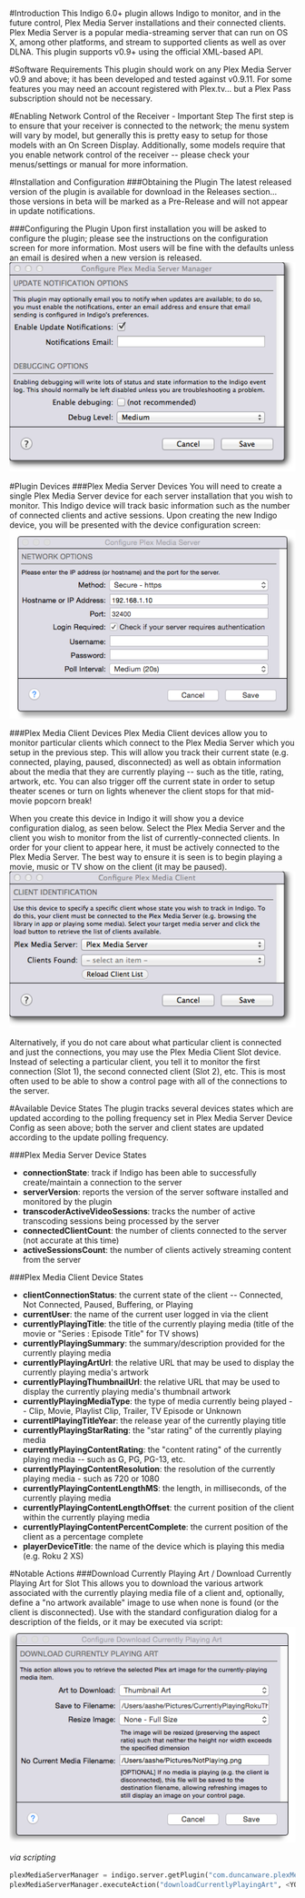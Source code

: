 #Introduction
This Indigo 6.0+ plugin allows Indigo to monitor, and in the future control, Plex Media Server installations and their connected clients. Plex Media Server is a popular media-streaming server that can run on OS X, among other platforms, and stream to supported clients as well as over DLNA. This plugin supports v0.9+ using the official XML-based API.

#Software Requirements
This plugin should work on any Plex Media Server v0.9 and above; it has been developed and tested against v0.9.11. For some features you may need an account registered with Plex.tv... but a Plex Pass subscription should not be necessary.

#Enabling Network Control of the Receiver - Important Step
The first step is to ensure that your receiver is connected to the network; the menu system will vary by model, but generally this is pretty easy to setup for those models with an On Screen Display. Additionally, some models require that you enable network control of the receiver -- please check your menus/settings or manual for more information.

#Installation and Configuration
###Obtaining the Plugin
The latest released version of the plugin is available for download in the Releases section... those versions in beta will be marked as a Pre-Release and will not appear in update notifications.

###Configuring the Plugin
Upon first installation you will be asked to configure the plugin; please see the instructions on the configuration screen for more information. Most users will be fine with the defaults unless an email is desired when a new version is released.<br />
![](<Documentation/Doc-Images/PlexMediaServerManager_PluginConfig.png>)

#Plugin Devices
###Plex Media Server Devices
You will need to create a single Plex Media Server device for each server installation that you wish to monitor. This Indigo device will track basic information such as the number of connected clients and active sessions. Upon creating the new Indigo device, you will be presented with the device configuration screen:<br />
![](<Documentation/Doc-Images/PlexMediaServerManager_ServerDeviceConfig.png>)

###Plex Media Client Devices
Plex Media Client devices allow you to monitor particular clients which connect to the Plex Media Server which you setup in the previous step. This will allow you track their current state (e.g. connected, playing, paused, disconnected) as well as obtain information about the media that they are currently playing -- such as the title, rating, artwork, etc. You can also trigger off the current state in order to setup theater scenes or turn on lights whenever the client stops for that mid-movie popcorn break!

When you create this device in Indigo it will show you a device configuration dialog, as seen below. Select the Plex Media Server and the client you wish to monitor from the list of currently-connected clients. In order for your client to appear here, it must be actively connected to the Plex Media Server. The best way to ensure it is seen is to begin playing a movie, music or TV show on the client (it may be paused).<br />
![](<Documentation/Doc-Images/PlexMediaServerManager_ClientDeviceConfig.png>)<br />

Alternatively, if you do not care about what particular client is connected and just the connections, you may use the Plex Media Client Slot device. Instead of selecting a particular client, you tell it to monitor the first connection (Slot 1), the second connected client (Slot 2), etc. This is most often used to be able to show a control page with all of the connections to the server.

#Available Device States
The plugin tracks several devices states which are updated according to the polling frequency set in Plex Media Server Device Config as seen above; both the server and client states are updated according to the update polling frequency.

###Plex Media Server Device States
- **connectionState**: track if Indigo has been able to successfully create/maintain a connection to the server
- **serverVersion**: reports the version of the server software installed and monitored by the plugin
- **transcoderActiveVideoSessions**: tracks the number of active transcoding sessions being processed by the server
- **connectedClientCount**: the number of clients connected to the server (not accurate at this time)
- **activeSessionsCount**: the number of clients actively streaming content from the server

###Plex Media Client Device States
- **clientConnectionStatus**: the current state of the client -- Connected, Not Connected, Paused, Buffering, or Playing
- **currentUser**: the name of the current user logged in via the client
- **currentlyPlayingTitle**: the title of the currently playing media (title of the movie or "Series : Episode Title" for TV shows)
- **currentlyPlayingSummary**: the summary/description provided for the currently playing media
- **currentlyPlayingArtUrl**: the relative URL that may be used to display the currently playing media's artwork
- **currentlyPlayingThumbnailUrl**: the relative URL that may be used to display the currently playing media's thumbnail artwork
- **currentlyPlayingMediaType**: the type of media currently being played -- Clip, Movie, Playlist Clip, Trailer, TV Episode or Unknown
- **currentlPlayingTitleYear**: the release year of the currently playing title
- **currentlyPlayingStarRating**: the "star rating" of the currently playing media
- **currentlyPlayingContentRating**: the "content rating" of the currently playing media -- such as G, PG, PG-13, etc.
- **currentlyPlayingContentResolution**: the resolution of the currently playing media - such as 720 or 1080
- **currentlyPlayingContentLengthMS**: the length, in milliseconds, of the currently playing media
- **currentlyPlayingContentLengthOffset**: the current position of the client within the currently playing media
- **currentlyPlayingContentPercentComplete**: the current position of the client as a percentage complete
- **playerDeviceTitle**: the name of the device which is playing this media (e.g. Roku 2 XS)

#Notable Actions
###Download Currently Playing Art / Download Currently Playing Art for Slot
This allows you to download the various artwork associated with the currently playing media file of a client and, optionally, define a "no artwork available" image to use when none is found (or the client is disconnected). Use with the standard configuration dialog for a description of the fields, or it may be executed via script:<br />
![](<Documentation/Doc-Images/PlexMediaServerManager_DownloadArtConfig.png>)

*via scripting*
```python
plexMediaServerManager = indigo.server.getPlugin("com.duncanware.plexMediaServerManager")
plexMediaServerManager.executeAction("downloadCurrentlyPlayingArt", <YOUR_DEVICE_ID>, props={"artElement":"art", "saveToFilename":"/Users/aashe/Pictures/CurrentlyPlayingArt.png", "noArtworkFilename":"/Users/aashe/Pictures/NoArtworkAvailablePlaceholder.png"})
```
